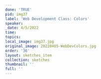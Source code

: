 ```yaml
---
done: 'TRUE'
pid: img37
label: 'Web Development Class: Colors'
speaker:
_date: 4/5/2022
time:
topics:
local_image: img37.jpg
original_image: 20220405-WebDevColors.jpg
order: '36'
layout: sketches_item
collection: sketches
thumbnail: ''
full: ''
---
```

